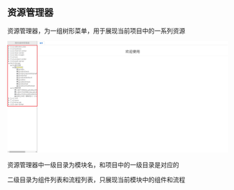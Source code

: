 ## 资源管理器

资源管理器，为一组树形菜单，用于展现当前项目中的一系列资源

![](resource/资源管理器1.png)

资源管理器中一级目录为模块名，和项目中的一级目录是对应的

二级目录为组件列表和流程列表，只展现当前模块中的组件和流程
